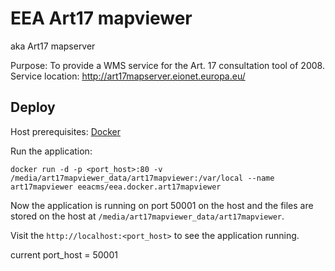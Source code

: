# EEA Art17 mapviewer 
aka Art17 mapserver

Purpose: To provide a WMS service for the Art. 17 consultation tool of 2008.
Service location: http://art17mapserver.eionet.europa.eu/

## Deploy

Host prerequisites: [Docker](https://docs.docker.com/installation/)

Run the application:

`docker run -d -p <port_host>:80 -v /media/art17mapviewer_data/art17mapviewer:/var/local --name art17mapviewer eeacms/eea.docker.art17mapviewer`

Now the application is running on port 50001 on the host and the files are stored on the host at `/media/art17mapviewer_data/art17mapviewer`.

Visit the `http://localhost:<port_host>` to see the application running.

current port_host = 50001

